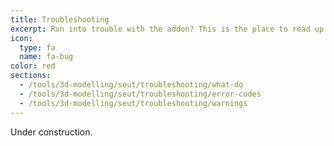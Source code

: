 ```yaml
---
title: Troubleshooting
excerpt: Run into trouble with the addon? This is the place to read up on what to do.
icon:
  type: fa
  name: fa-bug
color: red
sections:
  - /tools/3d-modelling/seut/troubleshooting/what-do
  - /tools/3d-modelling/seut/troubleshooting/error-codes
  - /tools/3d-modelling/seut/troubleshooting/warnings
---
```


Under construction.
